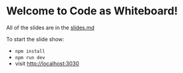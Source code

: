 # Welcome to Code as Whiteboard!

All of the slides are in the [slides.md](./slides.md)

To start the slide show:

- `npm install`
- `npm run dev`
- visit <http://localhost:3030>
